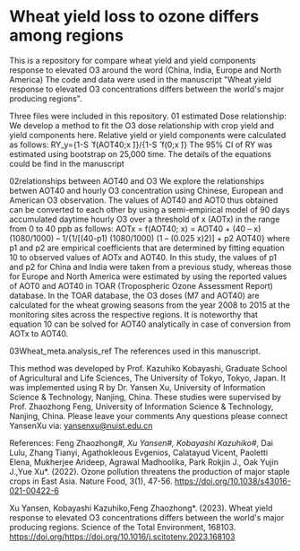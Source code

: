# Wheat yield loss to ozone differs among regions
This is a repository for compare wheat yield and yield components response to elevated O3 around the word (China, India, Europe and North America)
The code and data were used in the manuscript "Wheat yield response to elevated O3 concentrations differs between the world's major producing regions".

Three files were included in this repository.
01 estimated Dose relationship:
We develop a method to fit the O3 dose relationship with crop yield and yield components here. Relative yield or yield components were calculated as follows: 
RY_y={1-S ̂  f(AOT40;x ̂)}/{1-S ̂  f(0;x ̂)}
The 95% CI of RY was estimated using bootstrap on 25,000 time. The details of the equations could be find in the manuscript

02relationships between AOT40 and O3
We explore the relationships betwen AOT40 and hourly O3 concentration using Chinese, European and American O3 observation. The values of AOT40 and AOT0 thus obtained can be converted to each other by using a semi-empirical model of 90 days accumulated daytime hourly O3 over a threshold of x (AOTx) in the range from 0 to 40 ppb as follows:
AOTx = f(AOT40; x) = AOT40 + (40 – x) (1080/1000) – 1/{1/[(40-p1) (1080/1000) (1 – (0.025 x)2)] + p2 AOT40}
where p1 and p2 are empirical coefficients that are determined by fitting equation 10 to observed values of AOTx and AOT40. In this study, the values of p1 and p2 for China and India were taken from a previous study, whereas those for Europe and North America were estimated by using the reported values of AOT0 and AOT40 in TOAR (Tropospheric Ozone Assessment Report) database. In the TOAR database, the O3 doses (M7 and AOT40) are calculated for the wheat growing seasons from the year 2008 to 2015 at the monitoring sites across the respective regions. It is noteworthy that equation 10 can be solved for AOT40 analytically in case of conversion from AOTx to AOT40.

03Wheat_meta.analysis_ref
The references used in this manuscript.

This method was developed by Prof. Kazuhiko Kobayashi, Graduate School of Agricultural and Life Sciences, The University of Tokyo, Tokyo, Japan. It was implemented using R by Dr. Yansen Xu, University of Information Science & Technology, Nanjing, China. These studies were supervised by Prof. Zhaozhong Feng, University of Information Science & Technology, Nanjing, China.
Please leave your comments
Any questions please connect YansenXu via: yansenxu@nuist.edu.cn

References:
Feng Zhaozhong#*, Xu Yansen#, Kobayashi Kazuhiko#*, Dai Lulu, Zhang Tianyi, Agathokleous Evgenios, Calatayud Vicent, Paoletti Elena, Mukherjee Arideep, Agrawal Madhoolika, Park Rokjin J., Oak Yujin J.,Yue Xu*. (2022). Ozone pollution threatens the production of major staple crops in East Asia. Nature Food, 3(1), 47-56. https://doi.org/10.1038/s43016-021-00422-6 

Xu Yansen, Kobayashi Kazuhiko,Feng Zhaozhong*. (2023). Wheat yield response to elevated O3 concentrations differs between the world's major producing regions. Science of the Total Environment, 168103. https://doi.org/https://doi.org/10.1016/j.scitotenv.2023.168103 

